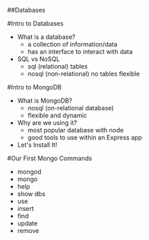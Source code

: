 ##Databases

#Intro to Databases
*   What is a database?
    - a collection of information/data
    - has an interface to interact with data
*   SQL vs NoSQL
    -  sql (relational)
        tables
    - nosql (non-relational)
        no tables
        flexible


#Intro to MongoDB
*   What is MongoDB?
    - nosql (on-relational database)
    - flexible and dynamic
*   Why are we using it?
    - most popular database with node
    - good tools to use within an Express app
*   Let's Install It!


#Our First Mongo Commands
*   mongod
*   mongo
*   help
*   show dbs
*   use
*   insert
*   find
*   update
*   remove